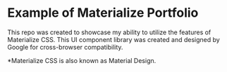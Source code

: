 # Example of Materialize Portfolio

This repo was created to showcase my ability to utilize the features of Materialize CSS. This UI component library was created and designed by Google for cross-browser compatibility.

*Materialize CSS is also known as Material Design.


